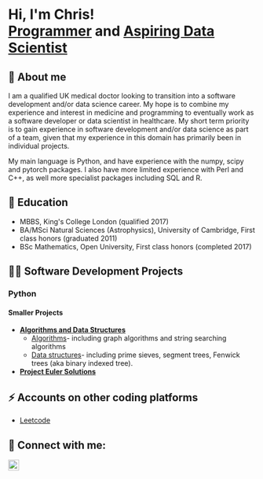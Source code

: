 <h1>Hi, I'm Chris! <br/><a href="https://github.com/chris-henry-holland">Programmer</a> and <a href="https://www.linkedin.com/in/chris-holland-0377a819/">Aspiring Data Scientist</a>
<h2>🔭 About me </h2>
I am a qualified UK medical doctor looking to transition into a software development and/or data science career. My hope is to combine my experience and interest in medicine and programming to eventually work as a software developer or data scientist in healthcare. My short term priority is to gain experience in software development and/or data science as part of a team, given that my experience in this domain has primarily been in individual projects.

My main language is Python, and have experience with the numpy, scipy and pytorch packages. I also have more limited experience with Perl and C++, as well more specialist packages including SQL and R.

<h2>🌱 Education</h2>

- MBBS, King's College London (qualified 2017)
- BA/MSci Natural Sciences (Astrophysics), University of Cambridge, First class honors (graduated 2011)
- BSc Mathematics, Open University, First class honors (completed 2017)
<h2>👨‍💻 Software Development Projects</h2>
<h3> Python </h3>
<h4>Smaller Projects</h4>

- <b>[Algorithms and Data Structures](https://github.com/chris-henry-holland/Portfolio/tree/main/Python_projects/Algorithms_and_Datastructures)</b>   
  - [Algorithms](https://github.com/chris-henry-holland/Portfolio/tree/main/Python_projects/Algorithms_and_Datastructures/Algorithms)- including graph algorithms and string searching algorithms
  - [Data structures](https://github.com/chris-henry-holland/Portfolio/tree/main/Python_projects/Algorithms_and_Datastructures/Data_structures)- including prime sieves, segment trees, Fenwick trees (aka binary indexed tree).  
- <b>[Project Euler Solutions](https://github.com/chris-henry-holland/Portfolio/tree/main/Python_projects/Project_Euler)</b>  


<h2> ⚡ Accounts on other coding platforms </h2>

- <a href="https://leetcode.com/sveng101/" target="_blank">Leetcode</a>

<h2> 🤳 Connect with me:</h2>

[<img align="left" alt="JoshMadakor | LinkedIn" width="22px" src="https://cdn.jsdelivr.net/npm/simple-icons@v3/icons/linkedin.svg" />][linkedin]

[linkedin]: https://www.linkedin.com/in/chris-holland-0377a819/

<!--
**chris-henry-holland/chris-henry-holland** is a ✨ _special_ ✨ repository because its `README.md` (this file) appears on your GitHub profile.

Here are some ideas to get you started:

- 🔭 I’m currently working on ...
- 🌱 I’m currently learning ...
- 👯 I’m looking to collaborate on ...
- 🤔 I’m looking for help with ...
- 💬 Ask me about ...
- 📫 How to reach me: ...
- 😄 Pronouns: ...
- ⚡ Fun fact: ...
-->
